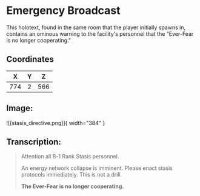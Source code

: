 # Emergency Broadcast

This holotext, found in the same room that the player initially spawns in, contains an ominous warning to the facility's personnel that the "Ever-Fear is no longer cooperating."

## Coordinates
| **X** | **Y** | **Z** |
| :---: | :---: | :---: |
| 774 |  2  | 566 |

## Image:

![[stasis_directive.png]]{ width="384" }

## Transcription:
> Attention all B-1 Rank Stasis personnel.
>
> An energy network collapse is imminent. Please enact stasis protocols immediately. This is not a drill.
>
> **The Ever-Fear is no longer cooperating.**
